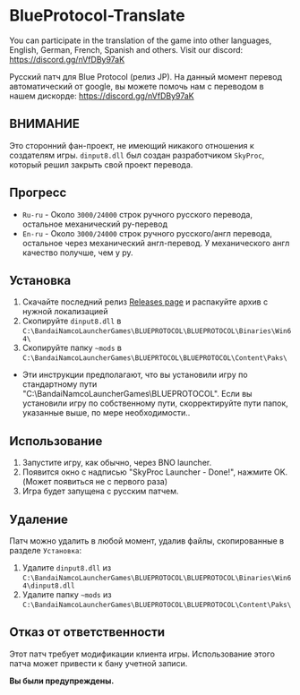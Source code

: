 # BlueProtocol-Translate
You can participate in the translation of the game into other languages, English, German, French, Spanish and others. Visit our discord: https://discord.gg/nVfDBy97aK

Русский патч для Blue Protocol (релиз JP). На данный момент перевод автоматический от google, вы можете помочь нам с переводом в нашем дискорде:
https://discord.gg/nVfDBy97aK

## ВНИМАНИЕ
Это сторонний фан-проект, не имеющий никакого отношения к создателям игры.
`dinput8.dll` был создан разработчиком `SkyProc`, который решил закрыть свой проект перевода.

## Прогресс
* `Ru-ru` - Около `3000/24000` строк ручного русского перевода, остальное механический ру-перевод
* `En-ru` - Около `3000/24000` строк ручного русского/англ перевода, остальное через механический англ-перевод. У механического англ качество получше, чем у ру.

## Установка
1. Скачайте последний релиз [Releases page]([https://github.com/KAJSHU/BP-ENGLISH-PATCH/releases]) и распакуйте архив с нужной локализацией
2. Скопируйте `dinput8.dll` в `C:\BandaiNamcoLauncherGames\BLUEPROTOCOL\BLUEPROTOCOL\Binaries\Win64\`
3. Скопируйте папку `~mods` в `C:\BandaiNamcoLauncherGames\BLUEPRTOCOL\BLUEPROTOCOL\Content\Paks\`

* Эти инструкции предполагают, что вы установили игру по стандартному пути "C:\BandaiNamcoLauncherGames\BLUEPROTOCOL". Если вы установили игру по собственному пути, скорректируйте пути папок, указанные выше, по мере необходимости..

## Использование
1. Запустите игру, как обычно, через BNO launcher.
2. Появится окно с надписью "SkyProc Launcher - Done!", нажмите OK. (Может появиться не с первого раза)
3. Игра будет запущена с русским патчем.

## Удаление
Патч можно удалить в любой момент, удалив файлы, скопированные в разделе `Установка`:
1. Удалите `dinput8.dll` из `C:\BandaiNamcoLauncherGames\BLUEPROTOCOL\BLUEPROTOCOL\Binaries\Win64\dinput8.dll`
2. Удалите папку `~mods` из `C:\BandaiNamcoLauncherGames\BLUEPROTOCOL\BLUEPROTOCOL\Content\Paks\`

## Отказ от ответственности
Этот патч требует модификации клиента игры.
Использование этого патча может привести к бану учетной записи.

**Вы были предупреждены.** 